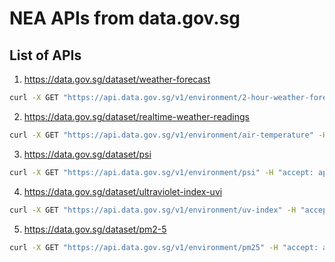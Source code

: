 # NEA APIs from data.gov.sg

## List of APIs

1. https://data.gov.sg/dataset/weather-forecast

```bash
curl -X GET "https://api.data.gov.sg/v1/environment/2-hour-weather-forecast" -H "accept: application/json"
```

2. https://data.gov.sg/dataset/realtime-weather-readings

```bash
curl -X GET "https://api.data.gov.sg/v1/environment/air-temperature" -H "accept: application/json"
```

3. https://data.gov.sg/dataset/psi

```bash
curl -X GET "https://api.data.gov.sg/v1/environment/psi" -H "accept: application/json"
```

4. https://data.gov.sg/dataset/ultraviolet-index-uvi

```bash
curl -X GET "https://api.data.gov.sg/v1/environment/uv-index" -H "accept: application/json"
```

5. https://data.gov.sg/dataset/pm2-5

```bash
curl -X GET "https://api.data.gov.sg/v1/environment/pm25" -H "accept: application/json"
```
